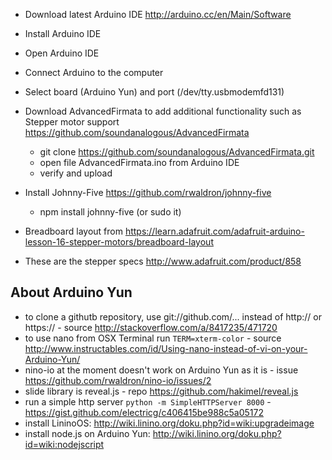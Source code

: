 
* Download latest Arduino IDE http://arduino.cc/en/Main/Software
* Install Arduino IDE
* Open Arduino IDE
* Connect Arduino to the computer
* Select board (Arduino Yun) and port (/dev/tty.usbmodemfd131)
* Download AdvancedFirmata to add additional functionality such as Stepper motor support https://github.com/soundanalogous/AdvancedFirmata
  * git clone https://github.com/soundanalogous/AdvancedFirmata.git
  * open file AdvancedFirmata.ino from Arduino IDE
  * verify and upload
* Install Johnny-Five https://github.com/rwaldron/johnny-five
  * npm install johnny-five (or sudo it)


* Breadboard layout from https://learn.adafruit.com/adafruit-arduino-lesson-16-stepper-motors/breadboard-layout
* These are the stepper specs http://www.adafruit.com/product/858


## About Arduino Yun

* to clone a githutb repository, use git://github.com/... instead of http:// or https:// - source http://stackoverflow.com/a/8417235/471720
* to use nano from OSX Terminal run `TERM=xterm-color` - source http://www.instructables.com/id/Using-nano-instead-of-vi-on-your-Arduino-Yun/
* nino-io at the moment doesn't work on Arduino Yun as it is - issue https://github.com/rwaldron/nino-io/issues/2
* slide library is reveal.js - repo https://github.com/hakimel/reveal.js
* run a simple http server `python -m SimpleHTTPServer 8000` - https://gist.github.com/electricg/c406415be988c5a05172
* install LininoOS: http://wiki.linino.org/doku.php?id=wiki:upgradeimage
* install node.js on Arduino Yun: http://wiki.linino.org/doku.php?id=wiki:nodejscript